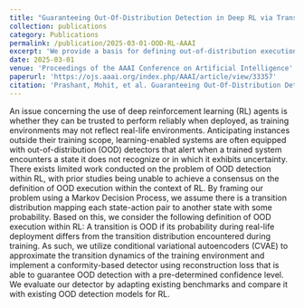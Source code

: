 ```yaml
---
title: "Guaranteeing Out-Of-Distribution Detection in Deep RL via Transition Estimation"
collection: publications
category: Publications
permalink: /publication/2025-03-01-OOD-RL-AAAI
excerpt: 'We provide a basis for defining out-of-distribution execution in RL and provide a framework for detection with guarantees.'
date: 2025-03-01
venue: 'Proceedings of the AAAI Conference on Artificial Intelligence'
paperurl: 'https://ojs.aaai.org/index.php/AAAI/article/view/33357'
citation: 'Prashant, Mohit, et al. Guaranteeing Out-Of-Distribution Detection in Deep RL via Transition Estimation. Proceedings of the AAAI Conference on Artificial Intelligence. Vol. 39. No. 12. 2025.'
---
```


An issue concerning the use of deep reinforcement learning (RL) agents is whether they can be trusted to perform reliably when deployed, as training environments may not reflect real-life environments. Anticipating instances outside their training scope, learning-enabled systems are often equipped with out-of-distribution (OOD) detectors that alert when a trained system encounters a state it does not recognize or in which it exhibits uncertainty. There exists limited work conducted on the problem of OOD detection within RL, with prior studies being unable to achieve a consensus on the definition of OOD execution within the context of RL. By framing our problem using a Markov Decision Process, we assume there is a transition distribution mapping each state-action pair to another state with some probability. Based on this, we consider the following definition of OOD execution within RL: A transition is OOD if its probability during real-life deployment differs from the transition distribution encountered during training. As such, we utilize conditional variational autoencoders (CVAE) to approximate the transition dynamics of the training environment and implement a conformity-based detector using reconstruction loss that is able to guarantee OOD detection with a pre-determined confidence level. We evaluate our detector by adapting existing benchmarks and compare it with existing OOD detection models for RL.
